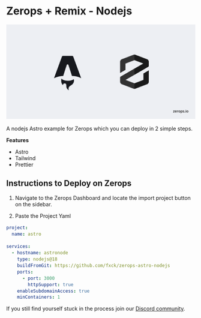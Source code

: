 # Zerops + Remix - Nodejs

![Header Image](/header.png)

A nodejs Astro example for Zerops which you can deploy in 2 simple steps.

**Features**

- Astro
- Tailwind
- Prettier

## Instructions to Deploy on Zerops

1. Navigate to the Zerops Dashboard and locate the import project button on the sidebar.

2. Paste the Project Yaml

```yaml
project:
  name: astro

services:
  - hostname: astronode
    type: nodejs@18
    buildFromGit: https://github.com/fxck/zerops-astro-nodejs
    ports:
      - port: 3000
        httpSupport: true
    enableSubdomainAccess: true
    minContainers: 1
```

If you still find yourself stuck in the process join our [Discord community](https://discord.gg/5ptAqtpyvh).
